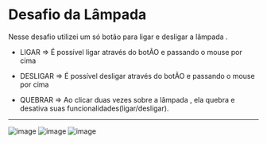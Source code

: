 # Desafio da Lâmpada

Nesse desafio  utilizei um só botão para ligar e desligar a lâmpada .

+ LIGAR => É possível ligar através do botÃO e passando o mouse por cima
- DESLIGAR => É possível desligar através do botÃO e passando o mouse por cima
+ QUEBRAR => Ao clicar duas vezes sobre a lâmpada , ela quebra e desativa suas funcionalidades(ligar/desligar).

_________________________________________________________________________________________________________________________________________________________________________



![image](https://user-images.githubusercontent.com/98665329/220433296-24562413-ebd1-44ce-be2b-a90372460ab0.png)
![image](https://user-images.githubusercontent.com/98665329/220433860-bf1bc520-7d01-4b74-8d19-242d739902da.png)
![image](https://user-images.githubusercontent.com/98665329/220434086-19fdc70c-ba01-4d55-9818-36e4b11a7749.png)




